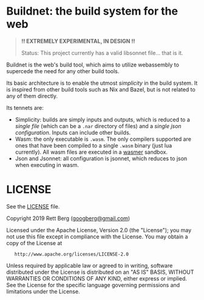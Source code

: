 # Buildnet: the build system for the web

> **!! EXTREMELY EXPERIMENTAL, IN DESIGN !!**
>
> Status: This project currently has a valid libsonnet file... that is it.

Buildnet is the web's build tool, which aims to utilize webassembly to
supercede the need for any other build tools.

Its basic architecture is to enable the utmost _simplicity_ in the
build system. It is inspired from other build tools such as Nix and Bazel,
but is not related to any of them directly.

Its tennets are:

- Simplicity: builds are simply inputs and outputs, which is reduced to a
  _single file_ (which can be a `.nar` directory of files) and a _single json
  configuration_. Inputs can include other builds.
- Wasm: the only executable is `.wasm`. The only compilers supported are ones
  that have been compiled to a single `.wasm` binary (just lua currently). All wasm
  files are executed in a [wasmer](https://github.com/wasmerio/wasmer) sandbox.
- Json and Jsonnet: all configuration is jsonnet, which reduces to json when
  executing in wasm.


# LICENSE

See the [LICENSE](LICENSE.md) file.

   Copyright 2019 Rett Berg (googberg@gmail.com)

   Licensed under the Apache License, Version 2.0 (the "License");
   you may not use this file except in compliance with the License.
   You may obtain a copy of the License at

       http://www.apache.org/licenses/LICENSE-2.0

   Unless required by applicable law or agreed to in writing, software
   distributed under the License is distributed on an "AS IS" BASIS,
   WITHOUT WARRANTIES OR CONDITIONS OF ANY KIND, either express or implied.
   See the License for the specific language governing permissions and
   limitations under the License.
